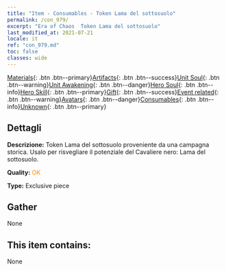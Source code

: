 ```yaml
---
title: "Item - Consumables - Token Lama del sottosuolo"
permalink: /con_979/
excerpt: "Era of Chaos  Token Lama del sottosuolo"
last_modified_at: 2021-07-21
locale: it
ref: "con_979.md"
toc: false
classes: wide
---
```

 [Materials](/ItemsIT/){: .btn .btn--primary}[Artifacts](/ItemsIT/Artifacts/){: .btn .btn--success}[Unit Soul](/ItemsIT/UnitSoul/){: .btn .btn--warning}[Unit Awakening](/ItemsIT/UnitAwakening/){: .btn .btn--danger}[Hero Soul](/ItemsIT/HeroSoul/){: .btn .btn--info}[Hero Skill](/ItemsIT/HeroSkill/){: .btn .btn--primary}[Gift](/ItemsIT/Gift/){: .btn .btn--success}[Event related](/ItemsIT/Events/){: .btn .btn--warning}[Avatars](/ItemsIT/Avatars/){: .btn .btn--danger}[Consumables](/ItemsIT/Consumables/){: .btn .btn--info}[Unknown](/ItemsIT/Unknown/){: .btn .btn--primary}

## Dettagli
 **Descrizione:** Token Lama del sottosuolo proveniente da una campagna storica. Usalo per risvegliare il potenziale del Cavaliere nero: Lama del sottosuolo.

 **Quality:** <span style="color: #FF8C00">OK</span>

 **Type:** Exclusive piece

## Gather

  None

## This item contains:

  None

